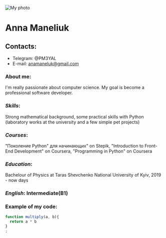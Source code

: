 ![My photo](/rsschool-cv/photo.jpg)
# **Anna Maneliuk**

## Contacts: 
* Telegram: @PM3YAL
* E-mail: anamaneluk@gmail.com

### About me:

I'm really passionate about computer science. My goal is become a professional software developer. 

### _Skills_:

Strong mathematical background, some practical skills with Python (laboratory works at the university and a few simple pet projects)

### _Courses_:

"Поколение Python" для начинающих" on Stepik, "Introduction to Front-End Development" on Coursera, "Programming in Python" on Coursera

### _Education_:

Bachelour of Physics at Taras Shevchenko National University of Kyiv, 2019 - now days

### _English_: Intermediate(B1)

### Example of my code:
```javascript
function multiply(a, b){
  return a * b
}
;
```
